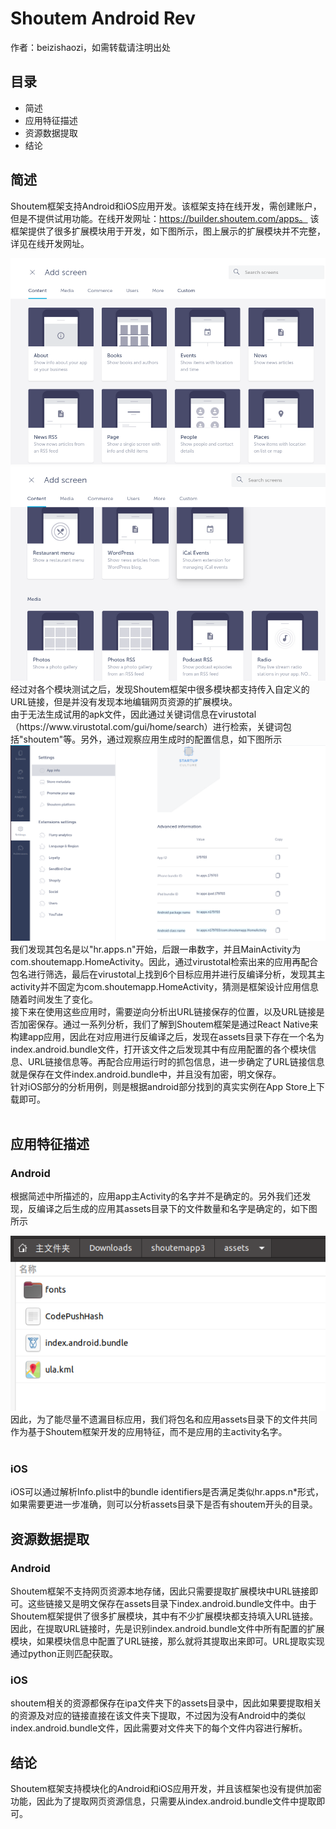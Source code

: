 # Shoutem Android Rev
作者：beizishaozi，如需转载请注明出处
## 目录
+ 简述
+ 应用特征描述
+ 资源数据提取
+ 结论

## 简述
Shoutem框架支持Android和iOS应用开发。该框架支持在线开发，需创建账户，但是不提供试用功能。在线开发网址：https://builder.shoutem.com/apps。 该框架提供了很多扩展模块用于开发，如下图所示，图上展示的扩展模块并不完整，详见在线开发网址。
<div align=left><img src="./image/Shoutem/shoutem_screen1.png"/></div>
<div align=left><img src="./image/Shoutem/shoutem_screen2.png"/></div>
经过对各个模块测试之后，发现Shoutem框架中很多模块都支持传入自定义的URL链接，但是并没有发现本地编辑网页资源的扩展模块。<br>
由于无法生成试用的apk文件，因此通过关键词信息在virustotal（https://www.virustotal.com/gui/home/search）进行检索，关键词包括"shoutem"等。另外，通过观察应用生成时的配置信息，如下图所示
<div align=left><img src="./image/Shoutem/shoutem_appinfo.png"/></div>
我们发现其包名是以"hr.apps.n"开始，后跟一串数字，并且MainActivity为com.shoutemapp.HomeActivity。因此，通过virustotal检索出来的应用再配合包名进行筛选，最后在virustotal上找到6个目标应用并进行反编译分析，发现其主activity并不固定为com.shoutemapp.HomeActivity，猜测是框架设计应用信息随着时间发生了变化。<br>
接下来在使用这些应用时，需要逆向分析出URL链接保存的位置，以及URL链接是否加密保存。通过一系列分析，我们了解到Shoutem框架是通过React Native来构建app应用，因此在对应用进行反编译之后，发现在assets目录下存在一个名为index.android.bundle文件，打开该文件之后发现其中有应用配置的各个模块信息、URL链接信息等。再配合应用运行时的抓包信息，进一步确定了URL链接信息就是保存在文件index.android.bundle中，并且没有加密，明文保存。<br>
针对iOS部分的分析用例，则是根据android部分找到的真实实例在App Store上下载即可。
<br><br>

## 应用特征描述
### Android
根据简述中所描述的，应用app主Activity的名字并不是确定的。另外我们还发现，反编译之后生成的应用其assets目录下的文件数量和名字是确定的，如下图所示
<div align=left><img src="./image/Shoutem/shoutem_assetsdir.png"/></div>
因此，为了能尽量不遗漏目标应用，我们将包名和应用assets目录下的文件共同作为基于Shoutem框架开发的应用特征，而不是应用的主activity名字。<br><br>

### iOS
iOS可以通过解析Info.plist中的bundle identifiers是否满足类似hr.apps.n*形式，如果需要更进一步准确，则可以分析assets目录下是否有shoutem开头的目录。

## 资源数据提取
### Android
Shoutem框架不支持网页资源本地存储，因此只需要提取扩展模块中URL链接即可。这些链接又是明文保存在assets目录下index.android.bundle文件中。由于Shoutem框架提供了很多扩展模块，其中有不少扩展模块都支持填入URL链接。因此，在提取URL链接时，先是识别index.android.bundle文件中所有配置的扩展模块，如果模块信息中配置了URL链接，那么就将其提取出来即可。URL提取实现通过python正则匹配获取。

### iOS
shoutem相关的资源都保存在ipa文件夹下的assets目录中，因此如果要提取相关的资源及对应的链接直接在该文件夹下提取，不过因为没有Android中的类似index.android.bundle文件，因此需要对文件夹下的每个文件内容进行解析。

## 结论
Shoutem框架支持模块化的Android和iOS应用开发，并且该框架也没有提供加密功能，因此为了提取网页资源信息，只需要从index.android.bundle文件中提取即可。

